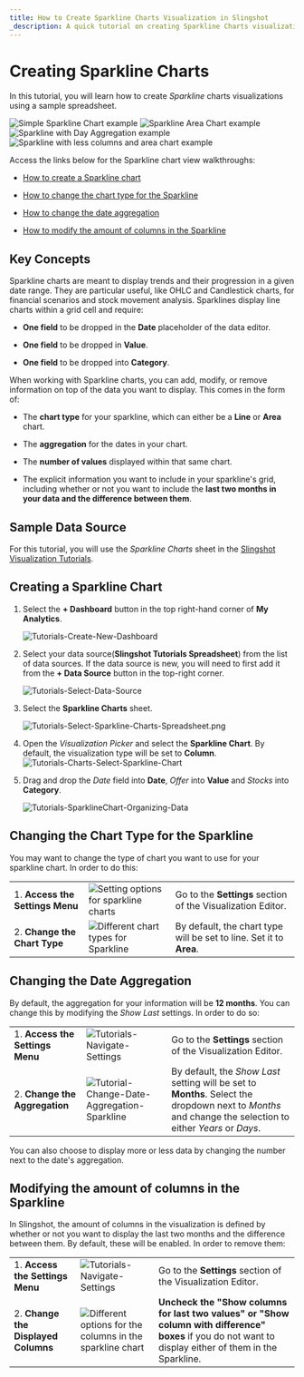 ```yaml
---
title: How to Create Sparkline Charts Visualization in Slingshot
_description: A quick tutorial on creating Sparkline Charts visualization using a sample spreadsheet.
---
```


# Creating Sparkline Charts

In this tutorial, you will learn how to create *Sparkline* charts visualizations
using a sample spreadsheet.

![Simple Sparkline Chart example](images/simple-sparkline-chart.png)
![Sparkline Area Chart example](images/sparkline-area-chart.png)
![Sparkline with Day Aggregation example](images/sparkline-with-day-aggregation.png)
![Sparkline with less columns and area chart example](images/sparkline-with-less-columns-and-area-chart.png)

Access the links below for the Sparkline chart view walkthroughs:

  - [How to create a Sparkline chart](https://www.slingshotapp.io/en/help/docs/analytics/visualization-tutorials/sparkline-charts#creating-a-sparkline-chart)

  - [How to change the chart type for the Sparkline](https://www.slingshotapp.io/en/help/docs/analytics/visualization-tutorials/sparkline-charts#changing-the-chart-type-for-the-sparkline)

  - [How to change the date aggregation](https://www.slingshotapp.io/en/help/docs/analytics/visualization-tutorials/sparkline-charts#changing-the-date-aggregation)

  - [How to modify the amount of columns in the Sparkline](https://www.slingshotapp.io/en/help/docs/analytics/visualization-tutorials/sparkline-charts#modifying-the-amount-of-columns-in-the-sparkline)

## Key Concepts

Sparkline charts are meant to display trends and their progression in a
given date range. They are particular useful, like OHLC and Candlestick
charts, for financial scenarios and stock movement analysis. Sparklines
display line charts within a grid cell and require:

  - **One field** to be dropped in the **Date** placeholder of the
    data editor.

  - **One field** to be dropped in **Value**.

  - **One field** to be dropped into **Category**.

When working with Sparkline charts, you can add, modify, or remove
information on top of the data you want to display. This comes in the
form of:

  - The **chart type** for your sparkline, which can either be a
    **Line** or **Area** chart.

  - The **aggregation** for the dates in your chart.

  - The **number of values** displayed within that same chart.

  - The explicit information you want to include in your sparkline's
    grid, including whether or not you want to include the **last two
    months in your data and the difference between them**.

## Sample Data Source

For this tutorial, you will use the *Sparkline Charts* sheet
in the [Slingshot Visualization Tutorials](https://download.infragistics.com/slingshot/samples/Slingshot_Visualization_Tutorials.xlsx).

## Creating a Sparkline Chart


1. Select the **+ Dashboard** button in the top right-hand corner of **My Analytics**.

   ![Tutorials-Create-New-Dashboard](images/dashboard-button-my-analytics.png)  

2. Select your data source(**Slingshot Tutorials Spreadsheet**) from the list of data sources. If the data source is new, you will need to first add it from the **+ Data Source** button in the top-right corner.

   ![Tutorials-Select-Data-Source](images/visualization-tutorials-sample.png)                                         

3. Select the **Sparkline Charts** sheet.

   ![Tutorials-Select-Sparkline-Charts-Spreadsheet.png](images/sparkline-charts-spreadsheet.png)                         

4. Open the *Visualization Picker* and select the **Sparkline Chart**. By default, the visualization type will be set to **Column**.                                                                             
  ![Tutorials-Charts-Select-Sparkline-Chart](images/chart-types-sparkline.png)                                                     
  
5. Drag and drop the *Date* field into **Date**, *Offer* into **Value** and *Stocks* into **Category**.

   ![Tutorials-SparklineChart-Organizing-Data](images/sparkline-charts-organizing-data.png)                                                                      

## Changing the Chart Type for the Sparkline

You may want to change the type of chart you want to use for your
sparkline chart. In order to do this:

|                                  |                                                                                        |                                                                     |
| -------------------------------- | -------------------------------------------------------------------------------------- | ------------------------------------------------------------------- |
| 1\. **Access the Settings Menu** | <img src="images/sparkline-charts-settings.png" alt="Setting options for sparkline charts" class="responsive-img"/>                 | Go to the **Settings** section of the Visualization Editor.         |
| 2\. **Change the Chart Type**    | <img src="images/area-sparkline-chart.png" alt="Different chart types for Sparkline" class="responsive-img"/> | By default, the chart type will be set to line. Set it to **Area**. |

## Changing the Date Aggregation

By default, the aggregation for your information will be **12 months**.
You can change this by modifying the *Show Last* settings. In order to
do so:

|                                  |                                                                                                      |                                                                                                                                                      |
| -------------------------------- | ---------------------------------------------------------------------------------------------------- | ---------------------------------------------------------------------------------------------------------------------------------------------------- |
| 1\. **Access the Settings Menu** | <img src="images/sparkline-charts-settings.png" alt="Tutorials-Navigate-Settings" class="responsive-img"/>                               | Go to the **Settings** section of the Visualization Editor.                                                                                          |
| 2\. **Change the Aggregation**   | <img src="images/sparkline-chart-date-aggregation.png" alt="Tutorial-Change-Date-Aggregation-Sparkline" class="responsive-img"/> | By default, the *Show Last* setting will be set to **Months**. Select the dropdown next to *Months* and change the selection to either *Years* or *Days*. |

You can also choose to display more or less data by changing the number
next to the date's aggregation.

## Modifying the amount of columns in the Sparkline

In Slingshot, the amount of columns in the visualization is defined by
whether or not you want to display the last two months and the
difference between them. By default, these will be enabled. In order to
remove them:

|                                      |                                                                                    |                                                                                                                                                          |
| ------------------------------------ | ---------------------------------------------------------------------------------- | -------------------------------------------------------------------------------------------------------------------------------------------------------- |
| 1\. **Access the Settings Menu**     | ![Tutorials-Navigate-Settings](images/sparkline-charts-settings.png)             | Go to the **Settings** section of the Visualization Editor.                                                                                              |
| 2\. **Change the Displayed Columns** | ![Different options for the columns in the sparkline chart](images/sparkline-chart-columns-options.png) | **Uncheck the "Show columns for last two values" or "Show column with difference" boxes** if you do not want to display either of them in the Sparkline. |
